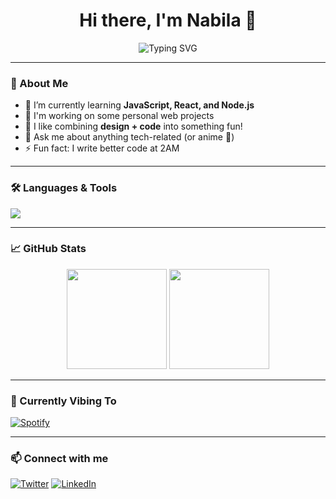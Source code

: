 <h1 align="center">Hi there, I'm Nabila 👋</h1>
<p align="center">
  <img src="https://readme-typing-svg.demolab.com?font=Fira+Code&size=22&pause=1000&center=true&vCenter=true&multiline=true&width=435&lines=Front-end+Developer;Loves+Anime+and+Coding;Always+Learning+New+Things" alt="Typing SVG" />
</p>

---

### 💫 About Me

- 🌱 I’m currently learning **JavaScript, React, and Node.js**
- 🔭 I'm working on some personal web projects
- 🎨 I like combining **design + code** into something fun!
- 💬 Ask me about anything tech-related (or anime 👀)
- ⚡ Fun fact: I write better code at 2AM

---

### 🛠️ Languages & Tools
<p>
  <img src="https://skillicons.dev/icons?i=html,css,js,react,nodejs,git,github,figma,vscode" />
</p>

---

### 📈 GitHub Stats
<p align="center">
  <img src="https://github-readme-stats.vercel.app/api?username=whimsicool&show_icons=true&theme=radical" height="160"/>
  <img src="https://github-readme-streak-stats.herokuapp.com/?user=whimsicool&theme=radical" height="160"/>
</p>

---

### 🎵 Currently Vibing To
[![Spotify](https://spotify-github-profile.vercel.app/api/view?uid=your_spotify_id&cover_image=true&theme=novatorem)](https://spotify-github-profile.vercel.app)

---

### 📫 Connect with me
[![Twitter](https://img.shields.io/badge/@yourhandle-1DA1F2?style=for-the-badge&logo=twitter&logoColor=white)](https://twitter.com/scftware)
[![LinkedIn](https://img.shields.io/badge/YourName-0077B5?style=for-the-badge&logo=linkedin&logoColor=white)](https://www.linkedin.com/in/nabila-millania-b3286b218/)
